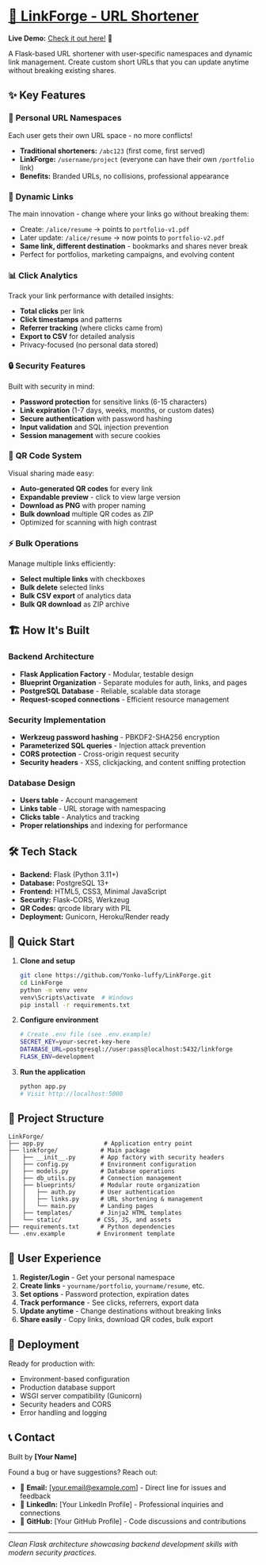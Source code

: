 # [🔗 LinkForge - URL Shortener](https://linkforge-wvl8.onrender.com)

**Live Demo:** [Check it out here!](https://linkforge-wvl8.onrender.com) 🚀

A Flask-based URL shortener with user-specific namespaces and dynamic link management. Create custom short URLs that you can update anytime without breaking existing shares.

## ✨ Key Features

### 🎯 **Personal URL Namespaces**
Each user gets their own URL space - no more conflicts!
- **Traditional shorteners:** `/abc123` (first come, first served)
- **LinkForge:** `/username/project` (everyone can have their own `/portfolio` link)
- **Benefits:** Branded URLs, no collisions, professional appearance

### 🔄 **Dynamic Links**
The main innovation - change where your links go without breaking them:
- Create: `/alice/resume` → points to `portfolio-v1.pdf`
- Later update: `/alice/resume` → now points to `portfolio-v2.pdf`
- **Same link, different destination** - bookmarks and shares never break
- Perfect for portfolios, marketing campaigns, and evolving content

### 📊 **Click Analytics**
Track your link performance with detailed insights:
- **Total clicks** per link
- **Click timestamps** and patterns
- **Referrer tracking** (where clicks came from)
- **Export to CSV** for detailed analysis
- Privacy-focused (no personal data stored)

### 🔒 **Security Features**
Built with security in mind:
- **Password protection** for sensitive links (6-15 characters)
- **Link expiration** (1-7 days, weeks, months, or custom dates)
- **Secure authentication** with password hashing
- **Input validation** and SQL injection prevention
- **Session management** with secure cookies

### 📱 **QR Code System**
Visual sharing made easy:
- **Auto-generated QR codes** for every link
- **Expandable preview** - click to view large version
- **Download as PNG** with proper naming
- **Bulk download** multiple QR codes as ZIP
- Optimized for scanning with high contrast

### ⚡ **Bulk Operations**
Manage multiple links efficiently:
- **Select multiple links** with checkboxes
- **Bulk delete** selected links
- **Bulk CSV export** of analytics data
- **Bulk QR download** as ZIP archive

## 🏗️ **How It's Built**

### **Backend Architecture**
- **Flask Application Factory** - Modular, testable design
- **Blueprint Organization** - Separate modules for auth, links, and pages
- **PostgreSQL Database** - Reliable, scalable data storage
- **Request-scoped connections** - Efficient resource management

### **Security Implementation**
- **Werkzeug password hashing** - PBKDF2-SHA256 encryption
- **Parameterized SQL queries** - Injection attack prevention
- **CORS protection** - Cross-origin request security
- **Security headers** - XSS, clickjacking, and content sniffing protection

### **Database Design**
- **Users table** - Account management
- **Links table** - URL storage with namespacing
- **Clicks table** - Analytics and tracking
- **Proper relationships** and indexing for performance

## 🛠️ Tech Stack

- **Backend:** Flask (Python 3.11+)
- **Database:** PostgreSQL 13+
- **Frontend:** HTML5, CSS3, Minimal JavaScript
- **Security:** Flask-CORS, Werkzeug
- **QR Codes:** qrcode library with PIL
- **Deployment:** Gunicorn, Heroku/Render ready

## 🚀 Quick Start

1. **Clone and setup**
   ```bash
   git clone https://github.com/Yonko-luffy/LinkForge.git
   cd LinkForge
   python -m venv venv
   venv\Scripts\activate  # Windows
   pip install -r requirements.txt
   ```

2. **Configure environment**
   ```bash
   # Create .env file (see .env.example)
   SECRET_KEY=your-secret-key-here
   DATABASE_URL=postgresql://user:pass@localhost:5432/linkforge
   FLASK_ENV=development
   ```

3. **Run the application**
   ```bash
   python app.py
   # Visit http://localhost:5000
   ```

## 📁 Project Structure

```
LinkForge/
├── app.py                 # Application entry point
├── linkforge/            # Main package
│   ├── __init__.py       # App factory with security headers
│   ├── config.py         # Environment configuration
│   ├── models.py         # Database operations
│   ├── db_utils.py       # Connection management
│   ├── blueprints/       # Modular route organization
│   │   ├── auth.py       # User authentication
│   │   ├── links.py      # URL shortening & management
│   │   └── main.py       # Landing pages
│   ├── templates/        # Jinja2 HTML templates
│   └── static/          # CSS, JS, and assets
├── requirements.txt      # Python dependencies
└── .env.example         # Environment template
```

## 🎨 **User Experience**

1. **Register/Login** - Get your personal namespace
2. **Create links** - `yourname/portfolio`, `yourname/resume`, etc.
3. **Set options** - Password protection, expiration dates
4. **Track performance** - See clicks, referrers, export data
5. **Update anytime** - Change destinations without breaking links
6. **Share easily** - Copy links, download QR codes, bulk export

## 🔧 **Deployment**

Ready for production with:
- Environment-based configuration
- Production database support
- WSGI server compatibility (Gunicorn)
- Security headers and CORS
- Error handling and logging

## 📞 Contact

Built by **[Your Name]** 

Found a bug or have suggestions? Reach out:
- 📧 **Email:** [your.email@example.com] - Direct line for issues and feedback
- 💼 **LinkedIn:** [Your LinkedIn Profile] - Professional inquiries and connections
- 🐙 **GitHub:** [Your GitHub Profile] - Code discussions and contributions

---

*Clean Flask architecture showcasing backend development skills with modern security practices.*
